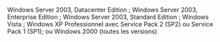 Windows Server 2003, Datacenter Edition ; Windows Server 2003, Enterprise Edition ; Windows Server 2003, Standard Edition ; Windows Vista ; Windows XP Professionnel avec Service Pack 2 \(SP2\) ou Service Pack 1 \(SP1\); ou Windows 2000 \(toutes les versions\)

